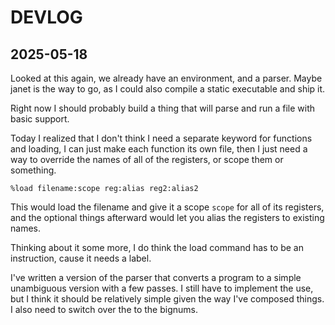 # DEVLOG

## 2025-05-18

Looked at this again, we already have an environment, and a parser. Maybe janet
is the way to go, as I could also compile a static executable and ship it.

Right now I should probably build a thing that will parse and run a file with
basic support.

Today I realized that I don't think I need a separate keyword for functions and
loading, I can just make each function its own file, then I just need a way to
override the names of all of the registers, or scope them or something.

    %load filename:scope reg:alias reg2:alias2

This would load the filename and give it a scope `scope` for all of its
registers, and the optional things afterward would let you alias the registers
to existing names.

Thinking about it some more, I do think the load command has to be an
instruction, cause it needs a label.

I've written a version of the parser that converts a program to a simple
unambiguous version with a few passes. I still have to implement the use, but I
think it should be relatively simple given the way I've composed things. I also
need to switch over the to the bignums.
